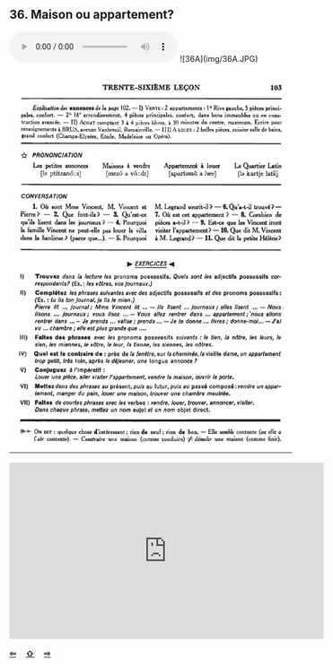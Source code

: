 ## 36. Maison ou appartement?

  <audio controls>
    <source src="sound/36A.ogg"></source>
  </audio>
![36A](img/36A.JPG)

![36B](img/36B.JPG)

<iframe width="560" height="315" src="https://www.youtube.com/embed/y2y9LnSjTu4" frameborder="0" allow="accelerometer; autoplay; encrypted-media; gyroscope; picture-in-picture" allowfullscreen></iframe>

<p style='font-weight:bolder'>
  <a href='35.html' title='Önceki sayfa'>⇦</a>&emsp;
  <a href='..' title='Ana sayfa'>⇧</a>&emsp;
  <a href='37.html' title='Sonraki sayfa'>⇨</a>
</p>
